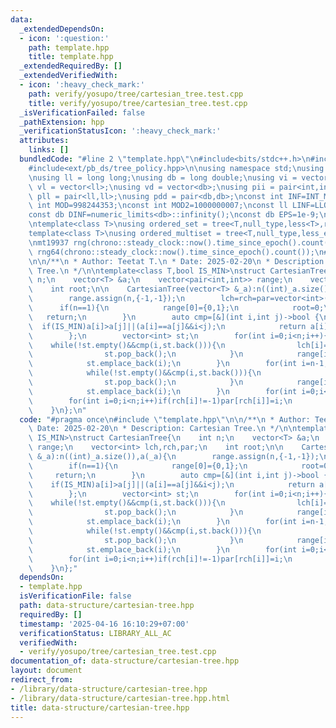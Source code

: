 ```yaml
---
data:
  _extendedDependsOn:
  - icon: ':question:'
    path: template.hpp
    title: template.hpp
  _extendedRequiredBy: []
  _extendedVerifiedWith:
  - icon: ':heavy_check_mark:'
    path: verify/yosupo/tree/cartesian_tree.test.cpp
    title: verify/yosupo/tree/cartesian_tree.test.cpp
  _isVerificationFailed: false
  _pathExtension: hpp
  _verificationStatusIcon: ':heavy_check_mark:'
  attributes:
    links: []
  bundledCode: "#line 2 \"template.hpp\"\n#include<bits/stdc++.h>\n#include<ext/pb_ds/assoc_container.hpp>\n\
    #include<ext/pb_ds/tree_policy.hpp>\n\nusing namespace std;\nusing namespace __gnu_pbds;\n\
    \nusing ll = long long;\nusing db = long double;\nusing vi = vector<int>;\nusing\
    \ vl = vector<ll>;\nusing vd = vector<db>;\nusing pii = pair<int,int>;\nusing\
    \ pll = pair<ll,ll>;\nusing pdd = pair<db,db>;\nconst int INF=INT_MAX/2;\nconst\
    \ int MOD=998244353;\nconst int MOD2=1000000007;\nconst ll LINF=LLONG_MAX/2;\n\
    const db DINF=numeric_limits<db>::infinity();\nconst db EPS=1e-9;\nconst db PI=acos(db(-1));\n\
    \ntemplate<class T>\nusing ordered_set = tree<T,null_type,less<T>,rb_tree_tag,tree_order_statistics_node_update>;\n\
    template<class T>\nusing ordered_multiset = tree<T,null_type,less_equal<T>,rb_tree_tag,tree_order_statistics_node_update>;\n\
    \nmt19937 rng(chrono::steady_clock::now().time_since_epoch().count());\nmt19937_64\
    \ rng64(chrono::steady_clock::now().time_since_epoch().count());\n#line 3 \"data-structure/cartesian-tree.hpp\"\
    \n\n/**\n * Author: Teetat T.\n * Date: 2025-02-20\n * Description: Cartesian\
    \ Tree.\n */\n\ntemplate<class T,bool IS_MIN>\nstruct CartesianTree{\n    int\
    \ n;\n    vector<T> &a;\n    vector<pair<int,int>> range;\n    vector<int> lch,rch,par;\n\
    \    int root;\n\n    CartesianTree(vector<T> &_a):n((int)_a.size()),a(_a){\n\
    \        range.assign(n,{-1,-1});\n        lch=rch=par=vector<int>(n,-1);\n  \
    \      if(n==1){\n            range[0]={0,1};\n            root=0;\n         \
    \   return;\n        }\n        auto cmp=[&](int i,int j)->bool {\n          \
    \  if(IS_MIN)a[i]>a[j]||(a[i]==a[j]&&i<j);\n            return a[i]<a[j]||(a[i]==a[j]&&i<j);\n\
    \        };\n        vector<int> st;\n        for(int i=0;i<n;i++){\n        \
    \    while(!st.empty()&&cmp(i,st.back())){\n                lch[i]=st.back();\n\
    \                st.pop_back();\n            }\n            range[i].first=(st.empty()?-1:st.back())+1;\n\
    \            st.emplace_back(i);\n        }\n        for(int i=n-1;i>=0;i--){\n\
    \            while(!st.empty()&&cmp(i,st.back())){\n                rch[i]=st.back();\n\
    \                st.pop_back();\n            }\n            range[i].second=(st.empty()?n:st.back())-1;\n\
    \            st.emplace_back(i);\n        }\n        for(int i=0;i<n;i++)if(lch[i]!=-1)par[lch[i]]=i;\n\
    \        for(int i=0;i<n;i++)if(rch[i]!=-1)par[rch[i]]=i;\n        for(int i=0;i<n;i++)if(par[i]==-1)root=i;\n\
    \    }\n};\n"
  code: "#pragma once\n#include \"template.hpp\"\n\n/**\n * Author: Teetat T.\n *\
    \ Date: 2025-02-20\n * Description: Cartesian Tree.\n */\n\ntemplate<class T,bool\
    \ IS_MIN>\nstruct CartesianTree{\n    int n;\n    vector<T> &a;\n    vector<pair<int,int>>\
    \ range;\n    vector<int> lch,rch,par;\n    int root;\n\n    CartesianTree(vector<T>\
    \ &_a):n((int)_a.size()),a(_a){\n        range.assign(n,{-1,-1});\n        lch=rch=par=vector<int>(n,-1);\n\
    \        if(n==1){\n            range[0]={0,1};\n            root=0;\n       \
    \     return;\n        }\n        auto cmp=[&](int i,int j)->bool {\n        \
    \    if(IS_MIN)a[i]>a[j]||(a[i]==a[j]&&i<j);\n            return a[i]<a[j]||(a[i]==a[j]&&i<j);\n\
    \        };\n        vector<int> st;\n        for(int i=0;i<n;i++){\n        \
    \    while(!st.empty()&&cmp(i,st.back())){\n                lch[i]=st.back();\n\
    \                st.pop_back();\n            }\n            range[i].first=(st.empty()?-1:st.back())+1;\n\
    \            st.emplace_back(i);\n        }\n        for(int i=n-1;i>=0;i--){\n\
    \            while(!st.empty()&&cmp(i,st.back())){\n                rch[i]=st.back();\n\
    \                st.pop_back();\n            }\n            range[i].second=(st.empty()?n:st.back())-1;\n\
    \            st.emplace_back(i);\n        }\n        for(int i=0;i<n;i++)if(lch[i]!=-1)par[lch[i]]=i;\n\
    \        for(int i=0;i<n;i++)if(rch[i]!=-1)par[rch[i]]=i;\n        for(int i=0;i<n;i++)if(par[i]==-1)root=i;\n\
    \    }\n};"
  dependsOn:
  - template.hpp
  isVerificationFile: false
  path: data-structure/cartesian-tree.hpp
  requiredBy: []
  timestamp: '2025-04-16 16:10:29+07:00'
  verificationStatus: LIBRARY_ALL_AC
  verifiedWith:
  - verify/yosupo/tree/cartesian_tree.test.cpp
documentation_of: data-structure/cartesian-tree.hpp
layout: document
redirect_from:
- /library/data-structure/cartesian-tree.hpp
- /library/data-structure/cartesian-tree.hpp.html
title: data-structure/cartesian-tree.hpp
---
```

